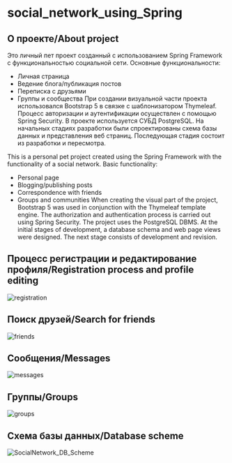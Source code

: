# social_network_using_Spring

<!-- ABOUT THE PROJECT -->
## О проекте/About project

Это личный пет проект созданный с использованием Spring Framework с функциональностью социальной сети. 
Основные функциональности:
- Личная страница
- Ведение блога/публикация постов
- Переписка с друзьями
- Группы и сообщества
При создании визуальной части проекта использовался Bootstrap 5 в связке с шаблонизатором Thymeleaf. Процесс авторизации и аутентификации осуществлен с помощью Spring Security. В проекте используется СУБД PostgreSQL.
На начальных стадиях разработки были спроектированы схема базы данных и представления веб страниц. Последующая стадия состоит из разработки и пересмотра.

This is a personal pet project created using the Spring Framework with the functionality of a social network.
Basic functionality:
- Personal page
- Blogging/publishing posts
- Correspondence with friends
- Groups and communities
When creating the visual part of the project, Bootstrap 5 was used in conjunction with the Thymeleaf template engine. The authorization and authentication process is carried out using Spring Security. The project uses the PostgreSQL DBMS.
At the initial stages of development, a database schema and web page views were designed. The next stage consists of development and revision.

## Процесс регистрации и редактирование профиля/Registration process and profile editing

![registration](https://user-images.githubusercontent.com/114854020/215283632-e81f14a9-1da9-4176-ad43-4baaadd8148a.gif)

## Поиск друзей/Search for friends

![friends](https://user-images.githubusercontent.com/114854020/215283693-475bdde6-7520-4c3b-bc16-9a515a199a1a.gif)

## Сообщения/Messages

![messages](https://user-images.githubusercontent.com/114854020/215283731-ab5261b5-e544-47d9-9371-2b3ea5041fe3.gif)

## Группы/Groups

![groups](https://user-images.githubusercontent.com/114854020/215283744-0d85052c-de55-4898-af08-56d051a7d173.gif)

## Схема базы данных/Database scheme

![SocialNetwork_DB_Scheme](https://user-images.githubusercontent.com/114854020/215283789-4e1aeb73-8584-4723-83cf-60011076bfd9.png)

